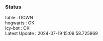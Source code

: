 ### Status


table : DOWN  
hogwarts : OK  
icy-bot : OK  
Latest Update : 2024-07-19 15:09:58.725969
